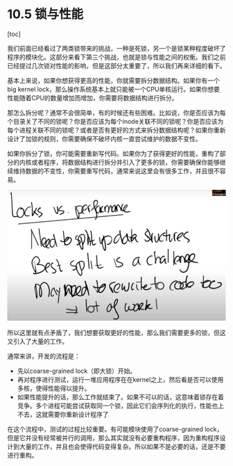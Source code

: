 # 10.5 锁与性能

[toc]

我们前面已经看过了两类锁带来的挑战，一种是死锁，另一个是锁某种程度破坏了程序的模块化。这部分来看下第三个挑战，也就是锁与性能之间的权衡。我们之前已经提过几次锁对性能的影响，但是这部分太重要了，所以我们再来详细的看下。

基本上来说，如果你想获得更高的性能，你就需要拆分数据结构。如果你有一个big kernel lock，那么操作系统基本上就只能被一个CPU单核运行。如果你想要性能随着CPU的数量增加而增加，你需要将数据结构进行拆分。

那怎么拆分呢？通常不会很简单，有的时候还有些困难。比如说，你是否应该为每个目录关了不同的锁呢？你是否应该为每个inode关联不同的锁呢？你是否应该为每个进程关联不同的锁呢？或者是否有更好的方式来拆分数据结构呢？如果你重新设计了加锁的规则，你需要确保不破坏内核一直尝试维护的数据不变性。

如果你拆分了锁，你可能需要重新写代码。如果你为了获得更好的性能，重构了部分的内核或者程序，将数据结构进行拆分并引入了更多的锁，你需要确保你能够继续维持数据的不变性，你需要重写代码，通常来说这里会有很多工作，并且很不容易。

![img](.assets/image%20(562).png)

所以这里就有点矛盾了，我们想要获取更好的性能，那么我们需要更多的锁，但这又引入了大量的工作。

通常来讲，开发的流程是：

* 先以coarse-grained lock（即大锁）开始。
* 再对程序进行测试，运行一堆应用程序在在kernel之上，然后看是否可以使用多核，使得性能得以提升。
* 如果性能提升的话，那么工作就结束了。如果不可以的话，这意味着锁存在着竞争。多个进程可能尝试获取同一个锁，因此它们会序列化的执行，性能也上不去，这就需要你重新设计程序了

在这个流程中，测试的过程比较重要。有可能模块使用了coarse-grained lock，但是它并没有经常被并行的调用，那么其实就没有必要重构程序，因为重构程序设计到大量的工作，并且也会使得代码变得复杂。所以如果不是必要的话，还是不要进行重构。